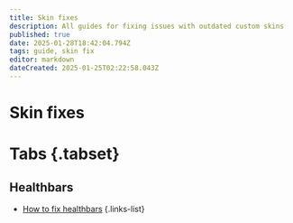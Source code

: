 ```yaml
---
title: Skin fixes
description: All guides for fixing issues with outdated custom skins
published: true
date: 2025-01-28T18:42:04.794Z
tags: guide, skin fix
editor: markdown
dateCreated: 2025-01-25T02:22:58.043Z
---
```


# Skin fixes

# Tabs {.tabset}
## Healthbars
- [How to fix healthbars](specific-guide/skin-fixes/healthbars)
 {.links-list}

